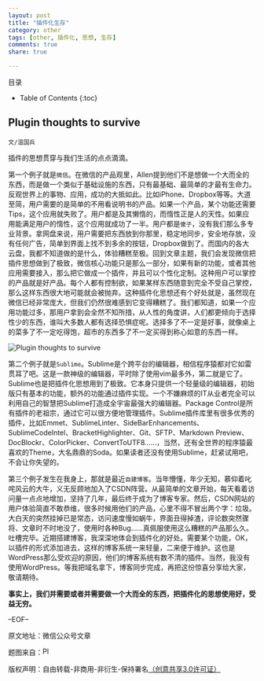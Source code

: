 ```yaml
---
layout: post
title: "插件化生存"
category: other
tags: [other, 插件化, 思想, 生存]
comments: true
share: true

---
```


目录

* Table of Contents
{:toc}

## Plugin thoughts to survive ##

`文/温国兵`

插件的思想贯穿与我们生活的点点滴滴。

第一个例子就是`微信`。在微信的产品观里，Allen提到他们不是想做一个大而全的东西，而是做一个类似于基础设施的东西，只有最基础、最简单的才最有生命力。反观世界上的事物、应用，成功的大抵如此。比如iPhone、Dropbox等等。大道至简，用户需要的是简单的不用看说明书的产品。如果一个产品，某个功能还需要Tips，这个应用就失败了。用户都是及其懒惰的，而惰性正是人的天性。如果应用能满足用户的惰性，这个应用就成功了一半。用户都是`傻子`，没有我们那么多专业背景。拿网盘来说，用户需要把东西放到你那里，稳定地同步，安全地存放，没有任何广告，简单到界面上找不到多余的按钮，Dropbox做到了。而国内的各大云盘，我都不知道做的是什么，体验糟糕至极。回到文章主题，我们会发现微信把插件思想做到了极致，微信核心功能只是那么一部分，如果有新的功能，或者其他应用需要接入，那么把它做成一个插件，并且可以个性化定制。这种用户可以掌控的产品就是好产品。每个人都有控制欲，如果某样东西随意到完全不受自己掌控，那么这样东西很大地可能就会被抛弃。这种插件化思想还有个好处就是，虽然现在微信已经非常庞大，但我们仍然很难感到它变得糟糕了。我们都知道，如果一个应用功能过多，那用户拿到会全然不知所措，从人性的角度讲，人们都更倾向于选择性少的东西，谁叫大多数人都有选择恐惧症呢。选择多了不一定是好事，就像桌上的菜多了不一定吃得饱，超市的东西多了不一定买得到称心如意的东西一样。

![Plugin thoughts to survive](http://i.imgur.com/TlQHz9v.jpg)

第二个例子就是`Sublime`。Sublime是个跨平台的编辑器，相信程序猿都对它如雷贯耳了吧。这是一款神级的编辑器，平时除了使用vim最多外，第二就是它了。Sublime也是把插件化思想用到了极致。它本身只提供一个轻量级的编辑器，初始版只有基本的功能，额外的功能通过插件实现。一个不嫌麻烦的IT从业者完全可以利用自己的智慧把Sublime打造成全宇宙最强大的编辑器。Package Control是所有插件的老祖宗，通过它可以很方便地管理插件。Sublime插件库里有很多优秀的插件，比如Emmet、SublimeLinter、SideBarEnhancements、SublimeCodeIntel、BracketHighlighter、Git、SFTP、Markdown Preview、DocBlockr、ColorPicker、ConvertToUTF8……，当然，还有全世界的程序猿最喜欢的Theme，大名鼎鼎的Soda。如果读者还没有使用Sublime，赶紧试用吧，不会让你失望的。

第三个例子发生在我身上，那就是最近`自建博客`。当年懵懂，年少无知，慕仰着叱咤风云的大牛，义无反顾地加入了CSDN阵营。从最简单的文章开始，每天看着访问量一点点地增加，坚持了几年，最后终于成为了博客专家。然后，CSDN网站的用户体验简直不敢恭维，很多时候用他们的产品，心里不得不冒出两个字：垃圾。大白天的突然挂掉已是常态，访问速度慢如蜗牛，界面丑得掉渣，评论数突然骤将、文章时不时地没了，使用时各种Bug……真佩服使用这么糟糕的产品那么久。吐槽完毕。近期搭建博客，我深深地体会到插件化的好处。需要某个功能，OK，以插件的形式添加进去，这样的博客系统一来轻量，二来便于维护。这也是WordPress那么受欢迎的原因，他们的博客系统有数不清的插件。当然，我没有使用WordPress。等我把域名拿下，博客同步完成，再把这份惊喜分享给大家，敬请期待。

**事实上，我们并需要或者并需要做一个大而全的东西，把插件化的思想使用好，受益无穷。**

–EOF–

原文地址：微信公众号文章

题图来自：<a href="http://www.business2community.com/blogging/top-6-wordpress-plugins-can-help-grow-business-0978386" target="_blank"><img src="http://i.imgur.com/yh9frtD.png" title="Plugins" height="16px" width="16px" border="0" alt="Plugins" /></a>

版权声明：自由转载-非商用-非衍生-保持署名<a href="http://creativecommons.org/licenses/by-nc-nd/3.0/deed.zh" target="_blank">（创意共享3.0许可证）</a>

